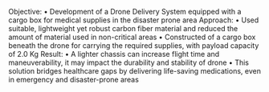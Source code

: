 Objective:
• Development of a Drone Delivery System equipped with a cargo box for medical supplies in the disaster prone area
Approach:
• Used suitable, lightweight yet robust carbon fiber material and reduced the amount of material used in non-critical areas
• Constructed of a cargo box beneath the drone for carrying the required supplies, with payload capacity of 2.0 Kg
Result:
• A lighter chassis can increase flight time and maneuverability, it may impact the durability and stability of drone
• This solution bridges healthcare gaps by delivering life-saving medications, even in emergency and disaster-prone areas
